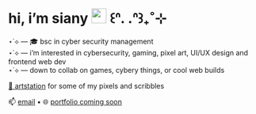 # hi, i’m siany <img src="https://media.giphy.com/media/hvRJCLFzcasrR4ia7z/giphy.gif" width="30"/> ꒰ᐢ. .ᐢ꒱₊˚⊹

⋆˙⟡ — 🎓 bsc in cyber security management </br>
⋆˙⟡ — i’m interested in cybersecurity, gaming, pixel art, UI/UX design and frontend web dev </br>
⋆˙⟡ — down to collab on games, cybery things, or cool web builds  


[🎨 artstation](https://pharrahlita.artstation.com/) for some of my pixels and scribbles

📫 [email](mailto:pharrahlita@gmail.com) • 🌐 [portfolio coming soon](x)
